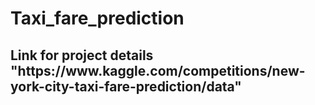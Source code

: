 # Taxi_fare_prediction
<h2> Link for project details "https://www.kaggle.com/competitions/new-york-city-taxi-fare-prediction/data" </h2>
